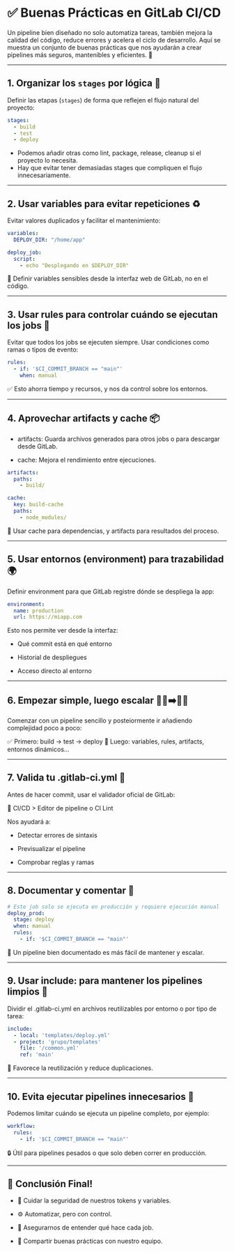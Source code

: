 # ✅ Buenas Prácticas en GitLab CI/CD

Un pipeline bien diseñado no solo automatiza tareas, también mejora la calidad del código, reduce errores y acelera el ciclo de desarrollo. Aquí se muestra un conjunto de buenas prácticas que nos ayudarán a crear pipelines más seguros, mantenibles y eficientes. 🚀

---

## 1. Organizar los `stages` por lógica 🧱

Definir las etapas (`stages`) de forma que reflejen el flujo natural del proyecto:

```yaml
stages:
  - build
  - test
  - deploy
```
-  Podemos añadir otras como lint, package, release, cleanup si el proyecto lo necesita.
-  Hay que evitar tener demasiadas stages que compliquen el flujo innecesariamente.

---

## 2. Usar variables para evitar repeticiones ♻️

Evitar valores duplicados y facilitar el mantenimiento:

```yaml
variables:
  DEPLOY_DIR: "/home/app"

deploy_job:
  script:
    - echo "Desplegando en $DEPLOY_DIR"
```

🔐 Definir variables sensibles desde la interfaz web de GitLab, no en el código.

---

## 3. Usar rules para controlar cuándo se ejecutan los jobs 🧠

Evitar que todos los jobs se ejecuten siempre. Usar condiciones como ramas o tipos de evento:

```yaml
rules:
  - if: '$CI_COMMIT_BRANCH == "main"'
    when: manual
```
✅ Esto ahorra tiempo y recursos, y nos da control sobre los entornos.

---

## 4. Aprovechar artifacts y cache 📦

- artifacts: Guarda archivos generados para otros jobs o para descargar desde GitLab.

- cache: Mejora el rendimiento entre ejecuciones.

```yaml
artifacts:
  paths:
    - build/

cache:
  key: build-cache
  paths:
    - node_modules/
```

📌 Usar cache para dependencias, y artifacts para resultados del proceso.

---

## 5. Usar entornos (environment) para trazabilidad 🌍

Definir environment para que GitLab registre dónde se despliega la app:

```yaml
environment:
  name: production
  url: https://miapp.com
```

Esto nos permite ver desde la interfaz:

- Qué commit está en qué entorno

- Historial de despliegues

- Acceso directo al entorno

---

## 6. Empezar simple, luego escalar 🚶‍♂️➡️🏃‍♀️

Comenzar con un pipeline sencillo y posteiormente ir añadiendo complejidad poco a poco:

✅ Primero: build → test → deploy
🧪 Luego: variables, rules, artifacts, entornos dinámicos…

---

## 7. Valida tu .gitlab-ci.yml 🧪

Antes de hacer commit, usar el validador oficial de GitLab:

🔗 CI/CD > Editor de pipeline o CI Lint

Nos ayudará a:

- Detectar errores de sintaxis

- Previsualizar el pipeline

- Comprobar reglas y ramas

---

## 8. Documentar y comentar 📝

```yaml
# Este job solo se ejecuta en producción y requiere ejecución manual
deploy_prod:
  stage: deploy
  when: manual
  rules:
    - if: '$CI_COMMIT_BRANCH == "main"'
```
📌 Un pipeline bien documentado es más fácil de mantener y escalar.

---

## 9. Usar include: para mantener los pipelines limpios 📂

Dividir el .gitlab-ci.yml en archivos reutilizables por entorno o por tipo de tarea:

```yaml
include:
  - local: 'templates/deploy.yml'
  - project: 'grupo/templates'
    file: '/common.yml'
    ref: 'main'
```
🔁 Favorece la reutilización y reduce duplicaciones.

---

## 10. Evita ejecutar pipelines innecesarios 🔁

Podemos limitar cuándo se ejecuta un pipeline completo, por ejemplo:

```yaml
workflow:
  rules:
    - if: '$CI_COMMIT_BRANCH == "main"'
```
🔒 Útil para pipelines pesados o que solo deben correr en producción.

---

## 🏁 Conclusión Final!
- 🔐 Cuidar la seguridad de nuestros tokens y variables.

- ⚙️ Automatizar, pero con control.

- 🧠 Asegurarnos de entender qué hace cada job.

- 🫶 Compartir buenas prácticas con nuestro equipo.

  
